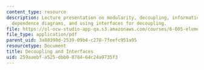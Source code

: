 ```yaml
---
content_type: resource
description: Lecture presentation on modularity, decoupling, information hiding, module
  dependence diagrams, and using interfaces for decoupling.
file: https://ol-ocw-studio-app-qa.s3.amazonaws.com/courses/6-005-elements-of-software-construction-fall-2008/259aaebfa525dbb0878464c24a9735f3_MIT6_005f08_lec08.pdf
file_type: application/pdf
parent_uid: 3a88398d-2539-09b4-c278-7feefc951a95
resourcetype: Document
title: Decoupling and Interfaces
uid: 259aaebf-a525-dbb0-8784-64c24a9735f3
---
```

